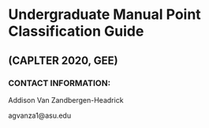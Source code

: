 # Undergraduate Manual Point Classification Guide 
## (CAPLTER 2020, GEE)
### CONTACT INFORMATION:
<p> Addison Van Zandbergen-Headrick <p>
<p> agvanza1@asu.edu <p>
